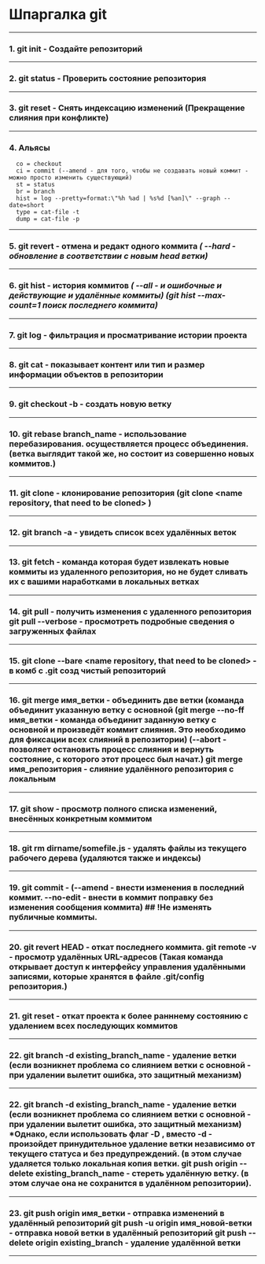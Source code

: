 # Шпаргалка git
____


### 1.  **git init** - Создайте репозиторий 

____


### 2.  **git status** - Проверить состояние репозитория

____


### 3.   **git reset** - Cнять индексацию изменений (Прекращение слияния при конфликте)

____


### 4. Альясы 
      co = checkout  
      ci = commit (--amend - для того, чтобы не создавать новый коммит - можно просто изменить существующий)
      st = status
      br = branch
      hist = log --pretty=format:\"%h %ad | %s%d [%an]\" --graph --date=short
      type = cat-file -t
      dump = cat-file -p
      
____


### 5.  **git revert** - отмена и редакт одного коммита _( **--hard** - обновление в соответствии с новым head ветки)_

____


### 6.  **git hist** - история коммитов _( **--all** - и ошибочные и действующие и удалённые коммиты) (**git hist --max-count=1** поиск последнего коммита)_

____


### 7.  **git log** - фильтрация и просматривание истории проекта

____


### 8.  **git cat** - показывает контент или тип и размер информации объектов в репозитории

____


### 9.  **git checkout -b** - создать новую ветку

____


### 10. **git rebase branch_name**  -  использование перебазирования. осуществляется процесс объединения. (ветка выглядит такой же, но состоит из совершенно новых коммитов.)

____


### 11. **git clone** - клонирование репозитория (**git clone <name repository, that need to be cloned> <name new cloned repository>**)

____


### 12. **git branch -a**  - увидеть список всех удалённых веток
     
____
     
     
### 13. **git fetch** - команда которая  будет извлекать новые коммиты из удаленного репозитория, но не будет сливать их с вашими наработками в локальных ветках
     
     
____
     
     
### 14.  **git pull** - получить изменения с удаленного репозитория **git pull --verbose** - просмотреть подробные сведения о загруженных файлах
      
____
     
     
### 15. **git clone --bare <name repository, that need to be cloned> <name new cloned repository>** - в комб с .git созд чистый репозиторий
     
____
     
     
### 16. **git merge имя_ветки** - объединить две ветки (команда объединит указанную ветку с основной (**git merge --no-ff имя_ветки**  -  команда объединит заданную ветку с основной и произведёт коммит слияния. Это необходимо для фиксации всех слияний в репозитории) (**--abort**  -  позволяет остановить процесс слияния и вернуть состояние, с которого этот процесс был начат.) **git merge имя_репозитория** -  слияние удалённого репозитория с локальным
     
____
      
      
### 17. **git show <commit id>** - просмотр полного списка изменений, внесённых конкретным коммитом
      
____
          
      
### 18. **git rm dirname/somefile.js** - удалять файлы из текущего рабочего дерева (удаляются также и индексы)
      
____
      
      
### 19. **git commit** - (**--amend** - внести изменения в последний коммит. **--no-edit** - внести в коммит поправку без изменения сообщения коммита) ## !Не изменять публичные коммиты. 
      
____

      
### 20. **git revert HEAD** - откат последнего коммита. **git remote -v** - просмотр удалённых URL-адресов (Такая команда открывает доступ к интерфейсу управления удалёнными записями, которые хранятся в файле .git/config репозитория.)
      
____
      
      
### 21. **git reset** - откат проекта к более ранннему состоянию с удалением всех последующих коммитов
      
____
      
      
### 22. **git branch -d existing_branch_name** - удаление ветки (если возникнет проблема со слиянием ветки с основной - при удалении вылетит ошибка, это защитный механизм)

      
____
      
      
### 22. **git branch -d existing_branch_name** - удаление ветки (если возникнет проблема со слиянием ветки с основной - при удалении вылетит ошибка, это защитный механизм) *Однако, если использовать флаг -D , вместо -d - произойдет принудительное удаление ветки независимо от текущего статуса и без предупреждений. (в этом случае          удаляется только локальная копия ветки. **git push origin --delete existing_branch_name**  - стереть удалённую ветку. (в этом случае она не сохранится в удалённом репозитории).

      
____

      
### 23. **git push origin имя_ветки**  -  отправка изменений в удалённый репозиторий **git push -u origin имя_новой-ветки** - отправка новой ветки в удалённый репозиторий **git push --delete origin existing_branch**  -  удаление удалённой ветки
      
____

